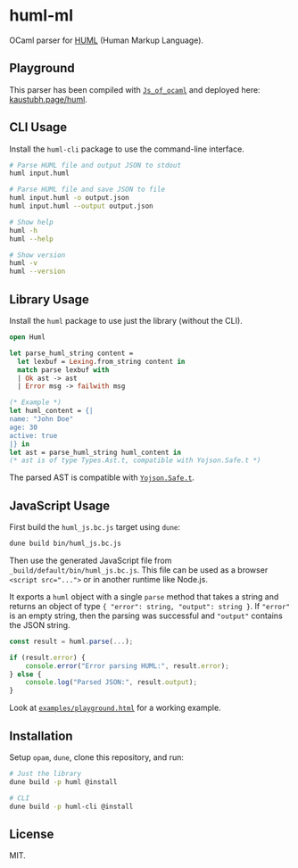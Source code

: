 # huml-ml

OCaml parser for [HUML](https://huml.io) (Human Markup Language).

## Playground

This parser has been compiled with [`Js_of_ocaml`](https://github.com/ocsigen/Js_of_ocaml)
and deployed here: [kaustubh.page/huml](https://kaustubh.page/huml).

## CLI Usage

Install the `huml-cli` package to use the command-line interface.

```bash
# Parse HUML file and output JSON to stdout
huml input.huml

# Parse HUML file and save JSON to file
huml input.huml -o output.json
huml input.huml --output output.json

# Show help
huml -h
huml --help

# Show version
huml -v
huml --version
```

## Library Usage

Install the `huml` package to use just the library (without the CLI).

```ocaml
open Huml

let parse_huml_string content =
  let lexbuf = Lexing.from_string content in
  match parse lexbuf with
  | Ok ast -> ast
  | Error msg -> failwith msg

(* Example *)
let huml_content = {|
name: "John Doe"
age: 30
active: true
|} in
let ast = parse_huml_string huml_content in
(* ast is of type Types.Ast.t, compatible with Yojson.Safe.t *)
```

The parsed AST is compatible with [`Yojson.Safe.t`](https://ocaml-doc.github.io/odoc-examples/yojson/Yojson/Safe/index.html).

## JavaScript Usage

First build the `huml_js.bc.js` target using `dune`:

```bash
dune build bin/huml_js.bc.js
```

Then use the generated JavaScript file from `_build/default/bin/huml_js.bc.js`. This
file can be used as a browser `<script src="...">` or in another runtime like Node.js.

It exports a `huml` object with a single `parse` method that takes a string and returns
an object of type `{ "error": string, "output": string }`. If `"error"` is an empty
string, then the parsing was successful and `"output"` contains the JSON string.

```javascript
const result = huml.parse(...);

if (result.error) {
    console.error("Error parsing HUML:", result.error);
} else {
    console.log("Parsed JSON:", result.output);
}
```

Look at [`examples/playground.html`](examples/playground.html) for a working example.

## Installation

Setup `opam`, `dune`, clone this repository, and run:

```bash
# Just the library
dune build -p huml @install

# CLI
dune build -p huml-cli @install
```

## License

MIT.
